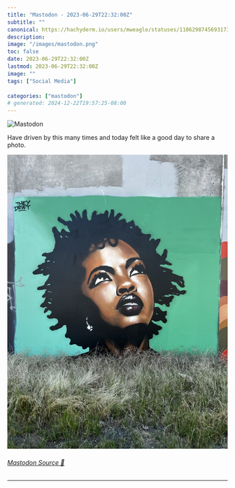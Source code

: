 ```yaml
---
title: "Mastodon - 2023-06-29T22:32:00Z"
subtitle: ""
canonical: https://hachyderm.io/users/mweagle/statuses/110629874569317366
description:
image: "/images/mastodon.png"
toc: false
date: 2023-06-29T22:32:00Z
lastmod: 2023-06-29T22:32:00Z
image: ""
tags: ["Social Media"]

categories: ["mastodon"]
# generated: 2024-12-22T19:57:25-08:00
---
```

![Mastodon](/images/mastodon.png)

<p>Have driven by this many times and today felt like a good day to share a photo.</p>

![Lauryn Hill portrait street art. ](1b90a917034b0c38.jpeg)

###### [Mastodon Source 🐘](https://hachyderm.io/@mweagle/110629874569317366)

___
